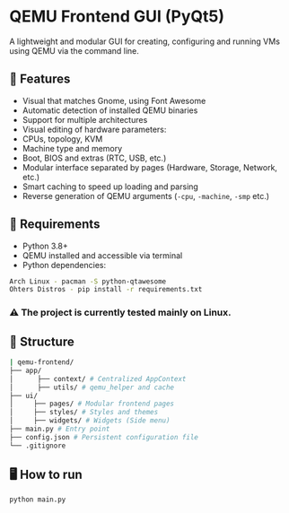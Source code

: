 # QEMU Frontend GUI (PyQt5)

A lightweight and modular GUI for creating, configuring and running VMs using QEMU via the command line.

## 🚀 Features

- Visual that matches Gnome, using Font Awesome
- Automatic detection of installed QEMU binaries
- Support for multiple architectures
- Visual editing of hardware parameters:
- CPUs, topology, KVM
- Machine type and memory
- Boot, BIOS and extras (RTC, USB, etc.)
- Modular interface separated by pages (Hardware, Storage, Network, etc.)
- Smart caching to speed up loading and parsing
- Reverse generation of QEMU arguments (`-cpu`, `-machine`, `-smp` etc.)

## 🧰 Requirements

- Python 3.8+
- QEMU installed and accessible via terminal
- Python dependencies:

```bash
Arch Linux - pacman -S python-qtawesome
Ohters Distros - pip install -r requirements.txt
```

### ⚠️ The project is currently tested mainly on Linux.

## 📂 Structure

```bash
| qemu-frontend/
├── app/
│      ├── context/ # Centralized AppContext
│      ├── utils/ # qemu_helper and cache
├── ui/
│     ├── pages/ # Modular frontend pages
│     ├── styles/ # Styles and themes
│     ├── widgets/ # Widgets (Side menu)
├── main.py # Entry point
├── config.json # Persistent configuration file
└── .gitignore
```

## 🖥️ How to run
```bash
python main.py
```
